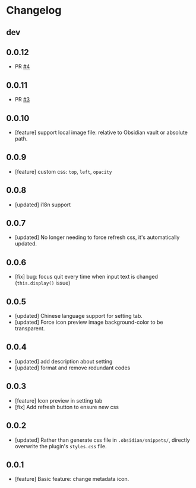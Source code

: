 # Changelog

## dev
<!-- ## 0.0.12 -->

## 0.0.12
- PR [#4](https://github.com/Benature/obsidian-metadata-icon/pull/4)

## 0.0.11
- PR [#3](https://github.com/Benature/obsidian-metadata-icon/pull/3)

## 0.0.10
- [feature] support local image file: relative to Obsidian vault or absolute path.

## 0.0.9
- [feature] custom css: `top`, `left`, `opacity`

## 0.0.8
- [updated] i18n support

## 0.0.7
- [updated] No longer needing to force refresh css, it's automatically updated.

## 0.0.6
- [fix] bug: focus quit every time when input text is changed (`this.display()` issue)

## 0.0.5
- [updated] Chinese language support for setting tab.
- [updated] Force icon preview image background-color to be transparent.

## 0.0.4
- [updated] add description about setting
- [updated] format and remove redundant codes

## 0.0.3
- [feature] Icon preview in setting tab
- [fix] Add refresh button to ensure new css

## 0.0.2
- [updated] Rather than generate css file in `.obsidian/snippets/`, directly overwrite the plugin's `styles.css` file.

## 0.0.1
- [feature] Basic feature: change metadata icon.
